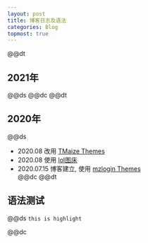 ```yaml
---  
layout: post  
title: 博客日志及语法  
categories: Blog  
topmost: true  
---  
```

@@dt
## 2021年
@@ds
@@dc
@@dt
## 2020年 
@@ds
- 2020.08 改用 [TMaize Themes](https://github.com/TMaize/tmaize-blog)  
- 2020.08 使用 [lol图床](https://imagelol.com)  
- 2020.07.15 博客建立, 使用 [mzlogin Themes](https://github.com/mzlogin/mzlogin.github.io)  
@@dc
@@dt
## 语法测试
@@ds
`this is highlight`  

@@dc
